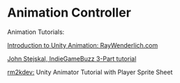 # Animation Controller
Animation Tutorials:

[Introduction to Unity Animation: RayWenderlich.com ](https://www.raywenderlich.com/116652/introduction-unity-animation-system)

[
 John Stejskal, IndieGameBuzz 3-Part tutorial](http://indiegamebuzz.com/create-2d-sprite-based-animation-states-in-unity3d/)
 
[rm2kdev:](https://www.youtube.com/watch?v=TU6wflRqT5Q) Unity Animator Tutorial  with Player Sprite Sheet

